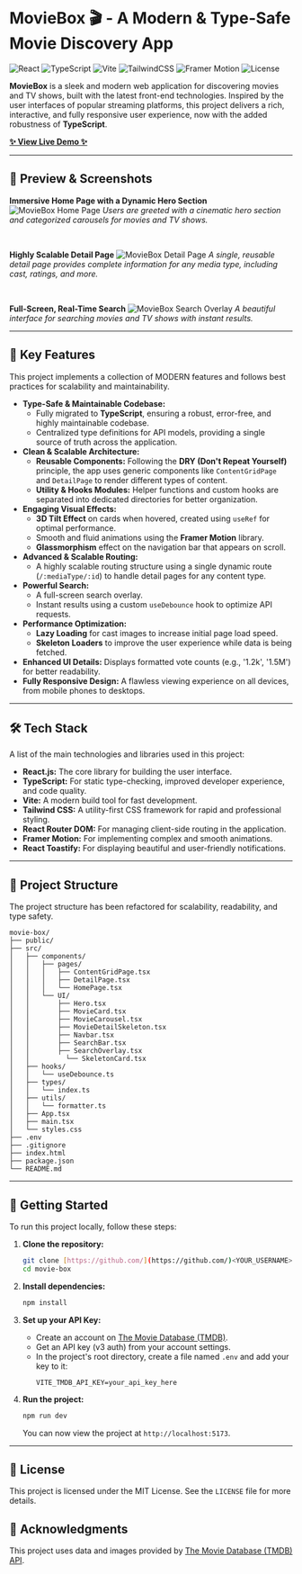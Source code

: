 # MovieBox 🎬 - A Modern & Type-Safe Movie Discovery App

![React](https://img.shields.io/badge/react-%2320232a.svg?style=for-the-badge&logo=react&logoColor=%2361DAFB)
![TypeScript](https://img.shields.io/badge/typescript-%23007ACC.svg?style=for-the-badge&logo=typescript&logoColor=white)
![Vite](https://img.shields.io/badge/vite-%23646CFF.svg?style=for-the-badge&logo=vite&logoColor=white)
![TailwindCSS](https://img.shields.io/badge/tailwindcss-%2338B2AC.svg?style=for-the-badge&logo=tailwind-css&logoColor=white)
![Framer Motion](https://img.shields.io/badge/Framer-black?style=for-the-badge&logo=framer&logoColor=blue)
![License](https://img.shields.io/badge/license-MIT-blue.svg?style=for-the-badge)

**MovieBox** is a sleek and modern web application for discovering movies and TV shows, built with the latest front-end technologies. Inspired by the user interfaces of popular streaming platforms, this project delivers a rich, interactive, and fully responsive user experience, now with the added robustness of **TypeScript**.

**[ ✨ View Live Demo ✨ ](https://movie-box-two-roan.vercel.app/)**

---

## 🎥 Preview & Screenshots

**Immersive Home Page with a Dynamic Hero Section**
![MovieBox Home Page](https://i.imgur.com/FJiLgpK.jpeg)
_Users are greeted with a cinematic hero section and categorized carousels for movies and TV shows._

<br>

**Highly Scalable Detail Page**
![MovieBox Detail Page](https://i.imgur.com/CID6NrI.png)
_A single, reusable detail page provides complete information for any media type, including cast, ratings, and more._

<br>

**Full-Screen, Real-Time Search**
![MovieBox Search Overlay](https://i.imgur.com/XZntQ2q.png)
_A beautiful interface for searching movies and TV shows with instant results._

---

## 🌟 Key Features

This project implements a collection of MODERN features and follows best practices for scalability and maintainability.

- **Type-Safe & Maintainable Codebase:**
  - Fully migrated to **TypeScript**, ensuring a robust, error-free, and highly maintainable codebase.
  - Centralized type definitions for API models, providing a single source of truth across the application.
- **Clean & Scalable Architecture:**
  - **Reusable Components:** Following the **DRY (Don't Repeat Yourself)** principle, the app uses generic components like `ContentGridPage` and `DetailPage` to render different types of content.
  - **Utility & Hooks Modules:** Helper functions and custom hooks are separated into dedicated directories for better organization.
- **Engaging Visual Effects:**
  - **3D Tilt Effect** on cards when hovered, created using `useRef` for optimal performance.
  - Smooth and fluid animations using the **Framer Motion** library.
  - **Glassmorphism** effect on the navigation bar that appears on scroll.
- **Advanced & Scalable Routing:**
  - A highly scalable routing structure using a single dynamic route (`/:mediaType/:id`) to handle detail pages for any content type.
- **Powerful Search:**
  - A full-screen search overlay.
  - Instant results using a custom `useDebounce` hook to optimize API requests.
- **Performance Optimization:**
  - **Lazy Loading** for cast images to increase initial page load speed.
  - **Skeleton Loaders** to improve the user experience while data is being fetched.
- **Enhanced UI Details:** Displays formatted vote counts (e.g., '1.2k', '1.5M') for better readability.
- **Fully Responsive Design:** A flawless viewing experience on all devices, from mobile phones to desktops.

---

## 🛠️ Tech Stack

A list of the main technologies and libraries used in this project:

- **React.js:** The core library for building the user interface.
- **TypeScript:** For static type-checking, improved developer experience, and code quality.
- **Vite:** A modern build tool for fast development.
- **Tailwind CSS:** A utility-first CSS framework for rapid and professional styling.
- **React Router DOM:** For managing client-side routing in the application.
- **Framer Motion:** For implementing complex and smooth animations.
- **React Toastify:** For displaying beautiful and user-friendly notifications.

---

## 📂 Project Structure

The project structure has been refactored for scalability, readability, and type safety.

```
movie-box/
├── public/
├── src/
│   ├── components/
│   │   ├── pages/
│   │   │   ├── ContentGridPage.tsx
│   │   │   ├── DetailPage.tsx
│   │   │   └── HomePage.tsx
│   │   └── UI/
│   │       ├── Hero.tsx
│   │       ├── MovieCard.tsx
│   │       ├── MovieCarousel.tsx
│   │       ├── MovieDetailSkeleton.tsx
│   │       ├── Navbar.tsx
│   │       ├── SearchBar.tsx
│   │       ├── SearchOverlay.tsx
│   │         └── SkeletonCard.tsx
│   ├── hooks/
│   │   └── useDebounce.ts
│   ├── types/
│   │   └── index.ts
│   ├── utils/
│   │   └── formatter.ts
│   ├── App.tsx
│   ├── main.tsx
│   └── styles.css
├── .env
├── .gitignore
├── index.html
├── package.json
└── README.md
```

---

## 🚀 Getting Started

To run this project locally, follow these steps:

1.  **Clone the repository:**

    ```bash
    git clone [https://github.com/](https://github.com/)<YOUR_USERNAME>/movie-box.git
    cd movie-box
    ```

2.  **Install dependencies:**

    ```bash
    npm install
    ```

3.  **Set up your API Key:**

    - Create an account on [The Movie Database (TMDB)](https://www.themoviedb.org/signup).
    - Get an API key (v3 auth) from your account settings.
    - In the project's root directory, create a file named `.env` and add your key to it:
      ```
      VITE_TMDB_API_KEY=your_api_key_here
      ```

4.  **Run the project:**
    ```bash
    npm run dev
    ```
    You can now view the project at `http://localhost:5173`.

---

## 📄 License

This project is licensed under the MIT License. See the `LICENSE` file for more details.

## 🙏 Acknowledgments

This project uses data and images provided by [The Movie Database (TMDB) API](https://www.themoviedb.org/).
